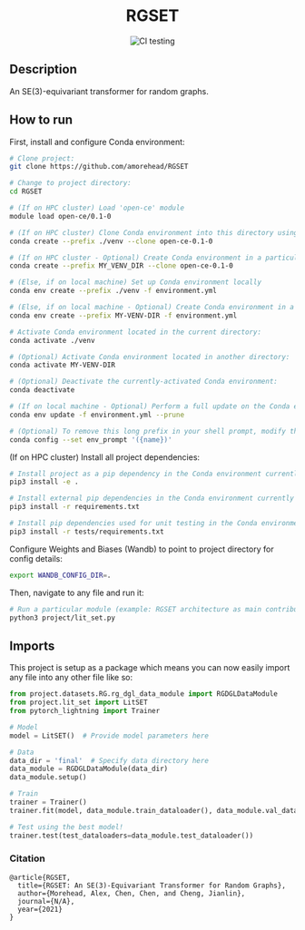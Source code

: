 <div align="center">    

# RGSET

<!--
[![Paper](http://img.shields.io/badge/paper-arxiv.1001.2234-B31B1B.svg)](https://www.nature.com/articles/nature14539)
[![Conference](http://img.shields.io/badge/NeurIPS-2019-4b44ce.svg)](https://papers.nips.cc/book/advances-in-neural-information-processing-systems-31-2018)
[![Conference](http://img.shields.io/badge/ICLR-2019-4b44ce.svg)](https://papers.nips.cc/book/advances-in-neural-information-processing-systems-31-2018)
[![Conference](http://img.shields.io/badge/AnyConference-year-4b44ce.svg)](https://papers.nips.cc/book/advances-in-neural-information-processing-systems-31-2018)
-->

<!--
ARXIV
[![Paper](http://img.shields.io/badge/arxiv-math.co:1480.1111-B31B1B.svg)](https://www.nature.com/articles/nature14539)
-->

![CI testing](https://github.com/amorehead/RGSET/workflows/CI%20testing/badge.svg?branch=master&event=push)


<!--
Conference
-->
</div>

## Description

An SE(3)-equivariant transformer for random graphs.

## How to run

First, install and configure Conda environment:

```bash
# Clone project:
git clone https://github.com/amorehead/RGSET

# Change to project directory:
cd RGSET

# (If on HPC cluster) Load 'open-ce' module
module load open-ce/0.1-0

# (If on HPC cluster) Clone Conda environment into this directory using provided 'open-ce' environment:
conda create --prefix ./venv --clone open-ce-0.1-0

# (If on HPC cluster - Optional) Create Conda environment in a particular directory using provided 'open-ce' environment:
conda create --prefix MY_VENV_DIR --clone open-ce-0.1-0

# (Else, if on local machine) Set up Conda environment locally
conda env create --prefix ./venv -f environment.yml

# (Else, if on local machine - Optional) Create Conda environment in a particular directory using local 'environment.yml' file:
conda env create --prefix MY-VENV-DIR -f environment.yml

# Activate Conda environment located in the current directory:
conda activate ./venv

# (Optional) Activate Conda environment located in another directory:
conda activate MY-VENV-DIR

# (Optional) Deactivate the currently-activated Conda environment:
conda deactivate

# (If on local machine - Optional) Perform a full update on the Conda environment described in 'environment.yml':
conda env update -f environment.yml --prune

# (Optional) To remove this long prefix in your shell prompt, modify the env_prompt setting in your .condarc file with:
conda config --set env_prompt '({name})'
 ```

(If on HPC cluster) Install all project dependencies:

```bash
# Install project as a pip dependency in the Conda environment currently activated:
pip3 install -e .

# Install external pip dependencies in the Conda environment currently activated:
pip3 install -r requirements.txt

# Install pip dependencies used for unit testing in the Conda environment currently activated:
pip3 install -r tests/requirements.txt
 ```

Configure Weights and Biases (Wandb) to point to project directory for config details:

```bash
export WANDB_CONFIG_DIR=.
 ```   

Then, navigate to any file and run it:

 ```bash
# Run a particular module (example: RGSET architecture as main contribution):
python3 project/lit_set.py
```

## Imports

This project is setup as a package which means you can now easily import any file into any other file like so:

```python
from project.datasets.RG.rg_dgl_data_module import RGDGLDataModule
from project.lit_set import LitSET
from pytorch_lightning import Trainer

# Model
model = LitSET()  # Provide model parameters here

# Data
data_dir = 'final'  # Specify data directory here
data_module = RGDGLDataModule(data_dir)
data_module.setup()

# Train
trainer = Trainer()
trainer.fit(model, data_module.train_dataloader(), data_module.val_dataloader())

# Test using the best model!
trainer.test(test_dataloaders=data_module.test_dataloader())
```

### Citation

```
@article{RGSET,
  title={RGSET: An SE(3)-Equivariant Transformer for Random Graphs},
  author={Morehead, Alex, Chen, Chen, and Cheng, Jianlin},
  journal={N/A},
  year={2021}
}
```
